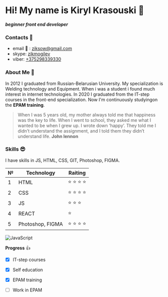 # Hi! My name is Kiryl Krasouski :wave:
**_beginner front end developer_**

### Contacts :envelope_with_arrow:
* email :love_letter: : ziksow@gmail.com
* skype: [zikmogilev](https://join.skype.com/invite/tfuOAIIesjhE)
* viber: [+375298339330](tel:+375298339330)

### About Me :man:

In 2012 I graduated from Russian-Belarusian University. My  specialization is Welding technology and Equipment. When i was a student i found much interest in internet technologies. In 2020 I graduated from the IT-step courses in the front-end specialization. Now I'm continuously studyingon the **EPAM training**. 

> When I was 5 years old, my mother always told me that happiness was the key to life. When I went to school, they asked me what I wanted to be when I grew up. I wrote down ‘happy’. They told me I didn’t understand the assignment, and I told them they didn’t understand life. **John lennon**

### Skills :sunglasses:

I have skills in JS, HTML, CSS, GIT, Photoshop, FIGMA.

№ |Technology | Raiting
------------ |------------ | -------------
1 | HTML | :star: :star: :star: :star:
2 | CSS | :star: :star: :star: :star:
3 | JS | :star: :star: :star:
4 | REACT | :star:
5 | Photoshop, FIGMA | :star: :star: :star: :star:

![JavaScript](https://assets.website-files.com/604e9287ffc32404bd88bf34/60c00ffda1a87851b97b69fb_IMG_7222.GIF)

**Progress** :+1:
- [x] IT-step courses 
- [x] Self education
- [x] EPAM training
- [ ] Work in EPAM

